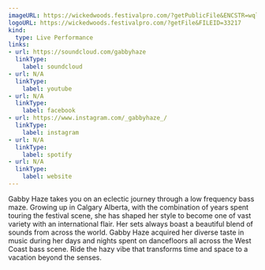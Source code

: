 ```yaml
---
imageURL: https://wickedwoods.festivalpro.com/?getPublicFile&ENCSTR=wqltdLxHVvAfWWQNAAcI
logoURL: https://wickedwoods.festivalpro.com/?getFile&FILEID=33217
kind:
  type: Live Performance
links:
- url: https://soundcloud.com/gabbyhaze
  linkType:
    label: soundcloud
- url: N/A
  linkType:
    label: youtube
- url: N/A
  linkType:
    label: facebook
- url: https://www.instagram.com/_gabbyhaze_/
  linkType:
    label: instagram
- url: N/A
  linkType:
    label: spotify
- url: N/A
  linkType:
    label: website
---
```

Gabby Haze takes you on an eclectic journey through a low frequency bass maze. Growing up in Calgary Alberta, with the combination of years spent touring the festival scene, she has shaped her style to become one of vast variety with an international flair. Her sets always boast a beautiful blend of sounds from across the world. Gabby Haze acquired her diverse taste in music during her days and nights spent on dancefloors all across the West Coast bass scene.  Ride the hazy vibe that transforms time and space to a vacation beyond the senses. 